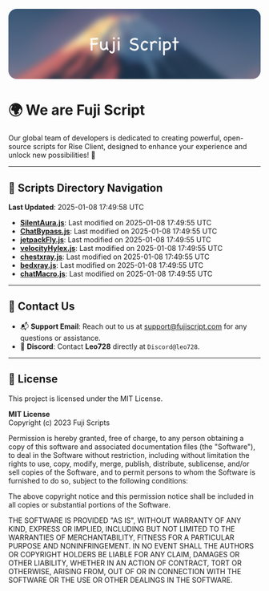 ![Banner](.github/b.webp)

# 🌍 **We are Fuji Script**

Our global team of developers is dedicated to creating powerful, open-source scripts for Rise Client, designed to enhance your experience and unlock new possibilities! 🌟

---
<!-- SCRIPTS_NAVIGATION_START -->
## 📂 **Scripts Directory Navigation**

**Last Updated**: 2025-01-08 17:49:58 UTC

- **[SilentAura.js](scripts/SilentAura.js)**: Last modified on 2025-01-08 17:49:55 UTC
- **[ChatBypass.js](scripts/ChatBypass.js)**: Last modified on 2025-01-08 17:49:55 UTC
- **[jetpackFly.js](scripts/jetpackFly.js)**: Last modified on 2025-01-08 17:49:55 UTC
- **[velocityHylex.js](scripts/velocityHylex.js)**: Last modified on 2025-01-08 17:49:55 UTC
- **[chestxray.js](scripts/chestxray.js)**: Last modified on 2025-01-08 17:49:55 UTC
- **[bedxray.js](scripts/bedxray.js)**: Last modified on 2025-01-08 17:49:55 UTC
- **[chatMacro.js](scripts/chatMacro.js)**: Last modified on 2025-01-08 17:49:55 UTC

<!-- SCRIPTS_NAVIGATION_END -->

---

## 💬 **Contact Us**  
- 📬 **Support Email**: Reach out to us at [support@fujiscript.com](mailto:support@fujiscript.com) for any questions or assistance.  
- 💬 **Discord**: Contact **Leo728** directly at `Discord@leo728`.

---

## 📜 **License**

This project is licensed under the MIT License.  

**MIT License**  
Copyright (c) 2023 Fuji Scripts  

Permission is hereby granted, free of charge, to any person obtaining a copy of this software and associated documentation files (the "Software"), to deal in the Software without restriction, including without limitation the rights to use, copy, modify, merge, publish, distribute, sublicense, and/or sell copies of the Software, and to permit persons to whom the Software is furnished to do so, subject to the following conditions:  

The above copyright notice and this permission notice shall be included in all copies or substantial portions of the Software.  

THE SOFTWARE IS PROVIDED "AS IS", WITHOUT WARRANTY OF ANY KIND, EXPRESS OR IMPLIED, INCLUDING BUT NOT LIMITED TO THE WARRANTIES OF MERCHANTABILITY, FITNESS FOR A PARTICULAR PURPOSE AND NONINFRINGEMENT. IN NO EVENT SHALL THE AUTHORS OR COPYRIGHT HOLDERS BE LIABLE FOR ANY CLAIM, DAMAGES OR OTHER LIABILITY, WHETHER IN AN ACTION OF CONTRACT, TORT OR OTHERWISE, ARISING FROM, OUT OF OR IN CONNECTION WITH THE SOFTWARE OR THE USE OR OTHER DEALINGS IN THE SOFTWARE.  
